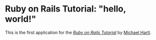 # Ruby on Rails Tutorial: "hello, world!"
This is the first application for the [*Ruby on Rails Tutorial*](http://www.railstutorial.org/) by [Michael Hartl](http://www.michaelhartl.com/).

